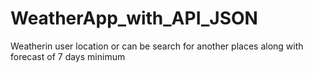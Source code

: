 # WeatherApp_with_API_JSON
Weatherin user location or can be search for another places along with forecast of 7 days minimum
